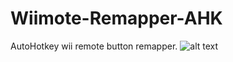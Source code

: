 # Wiimote-Remapper-AHK
AutoHotkey wii remote button remapper.
![alt text](https://i.postimg.cc/y6MByy39/Captura.png)